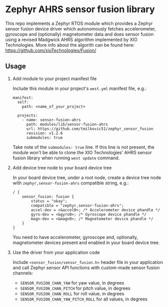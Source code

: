 # Zephyr AHRS sensor fusion library
This repo implements a Zephyr RTOS module which provides a Zephyr sensor fusion device driver which autonomously fetches
accelerometer, gyroscope and (optionally) magnetometer data and does sensor fusion using
a revised Madgwick AHRS algorithm implemented by XIO Technologies. More info about the algorith
can be found here: https://github.com/xioTechnologies/Fusion/

## Usage

1. Add module to your project manifest file

    Include this module in your project's `west.yml` manifest file, e.g.:

    ```
    manifest:
      self:
        path: <name_of_your_project>

      projects:
        - name: sensor-fusion-ahrs
          path: modules/lib/sensor-fusion-ahrs
          url: https://github.com/tmilkovic51/zephyr_sensor_fusion
          revision: v1.2.6
          submodules: true
    ```

    Take note of the `submodules: true` line. If this line is not present, the module
    won't be able to clone the XIO Technologies' AHRS sensor fusion library when running
    `west update` command.

2. Add device tree node to your board device tree

    In your board device tree, under a root node, create a device tree node with
    `zephyr,sensor-fusion-ahrs` compatible string, e.g.:

    ```
    / {
        sensor_fusion: fusion {
            status = "okay";
            compatible = "zephyr,sensor-fusion-ahrs";
            accel-dev = <&accel0>; /* Accelerometer device phandle */
            gyro-dev = <&gyro0>; /* Gyroscope device phandle */
            magn-dev = <&magn0>; /* Magnetometer device phandle */
        }
    }
    ```

    You need to have accelerometer, gyroscope and, optionally, magnetometer devices
    present and enabled in your board device tree.

3. Use the driver from your application code

    Include `<sensor_fusion/sensor_fusion.h>` header file in your application and
    call Zephyr sensor API functions with custom-made sensor fusion channels:
    - `SENSOR_FUSION_CHAN_YAW` for yaw value, in degrees
    - `SENSOR_FUSION_CHAN_PITCH` for pitch value, in degrees
    - `SENSOR_FUSION_CHAN_ROLL` for roll value, in degrees
    - `SENSOR_FUSION_CHAN_YAW_PITCH_ROLL` for all values, in degrees
